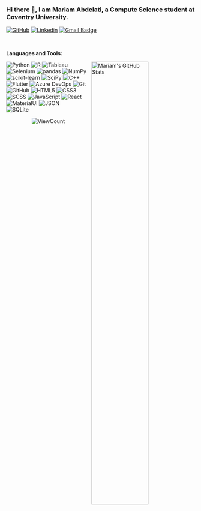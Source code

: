 <!-- Title -->
### Hi there 👋, I am Mariam Abdelati, a Compute Science student at Coventry University.

[![GitHub](https://img.shields.io/badge/-mariamabdelati-000?style=flat-square&logo=Github&logoColor=white&link=https://github.com/mariamabdelati)](https://github.com/mariamabdelati)
[![Linkedin](https://img.shields.io/badge/-mariam--abdelati-blue?style=flat-square&logo=Linkedin&logoColor=white&link=https://www.linkedin.com/in/mariam-abdelati)](https://www.linkedin.com/in/mariam-abdelati)
[![Gmail Badge](https://img.shields.io/badge/-mariamtabdelati@gmail.com-c14438?style=flat-square&logo=Gmail&logoColor=white&link=mailto:mariamtabdelati@gmail.com)](mailto:mariamtabdelati@gmail.com)

&nbsp;

**Languages and Tools:** 

<!-- Your github readme stats
You can use this api: https://github.com/anuraghazra/github-readme-stats
-->
<p>
  <a href="https://github.com/mariamabdelati">
    <img width="55%" align="right" alt="Mariam's GitHub Stats" src="https://github-readme-stats.vercel.app/api?username=mariamabdelati&show_icons=true&hide_border=true" /></a>
  
  
  ![Python](https://img.shields.io/static/v1?style=for-the-badge&message=Python&color=3776AB&logo=Python&logoColor=FFFFFF&label=)
  ![R](https://img.shields.io/static/v1?style=for-the-badge&message=R&color=276DC3&logo=R&logoColor=FFFFFF&label=)
  ![Tableau](https://img.shields.io/static/v1?style=for-the-badge&message=Tableau&color=E97627&logo=Tableau&logoColor=FFFFFF&label=)
  ![Selenium](https://img.shields.io/static/v1?style=for-the-badge&message=Selenium&color=43B02A&logo=Selenium&logoColor=FFFFFF&label=)
  ![pandas](https://img.shields.io/static/v1?style=for-the-badge&message=pandas&color=150458&logo=pandas&logoColor=FFFFFF&label=)
  ![NumPy](https://img.shields.io/static/v1?style=for-the-badge&message=NumPy&color=013243&logo=NumPy&logoColor=FFFFFF&label=)
  ![scikit-learn](https://img.shields.io/static/v1?style=for-the-badge&message=scikit-learn&color=222222&logo=scikit-learn&logoColor=F7931E&label=)
  ![SciPy](https://img.shields.io/static/v1?style=for-the-badge&message=SciPy&color=222222&logo=SciPy&logoColor=8CAAE6&label=)
  ![C++](https://img.shields.io/static/v1?style=for-the-badge&message=C%2B%2B&color=00599C&logo=C%2B%2B&logoColor=FFFFFF&label=)
  ![Flutter](https://img.shields.io/static/v1?style=for-the-badge&message=Flutter&color=02569B&logo=Flutter&logoColor=FFFFFF&label=)
  ![Azure DevOps](https://img.shields.io/static/v1?style=for-the-badge&message=Azure+DevOps&color=0078D7&logo=Azure+DevOps&logoColor=FFFFFF&label=)
  ![Git](https://img.shields.io/static/v1?style=for-the-badge&message=Git&color=F05032&logo=Git&logoColor=FFFFFF&label=)
  ![GitHub](https://img.shields.io/static/v1?style=for-the-badge&message=GitHub&color=181717&logo=GitHub&logoColor=FFFFFF&label=)
  ![HTML5](https://img.shields.io/static/v1?style=for-the-badge&message=HTML5&color=E34F26&logo=HTML5&logoColor=FFFFFF&label=)
  ![CSS3](https://img.shields.io/static/v1?style=for-the-badge&message=CSS3&color=1572B6&logo=CSS3&logoColor=FFFFFF&label=)
  ![SCSS](https://img.shields.io/static/v1?style=for-the-badge&message=SASS&color=CC6699&logo=SASS&logoColor=FFFFFF&label=)
  ![JavaScript](https://img.shields.io/badge/JavaScript-F7DF1E?style=for-the-badge&logo=javascript&logoColor=black)
  ![React](https://img.shields.io/static/v1?style=for-the-badge&message=React&color=black&logo=React&logoColor=61DAFB&label=)
  ![MaterialUI](https://img.shields.io/badge/Material--UI-0081CB?style=for-the-badge&logo=Material-ui&logoColor=white)
  ![JSON](https://img.shields.io/static/v1?style=for-the-badge&message=JSON&color=000000&logo=JSON&logoColor=FFFFFF&label=)
  <br/>
  ![SQLite](https://img.shields.io/static/v1?style=for-the-badge&message=SQLite&color=003B57&logo=SQLite&logoColor=FFFFFF&label=)
 
 
</p>

<!-- Visitors -->
<p align="center">
  <img alt="ViewCount" src="https://views.whatilearened.today/views/github/mariamabdelati/mariamabdelati.svg" />
</p>

